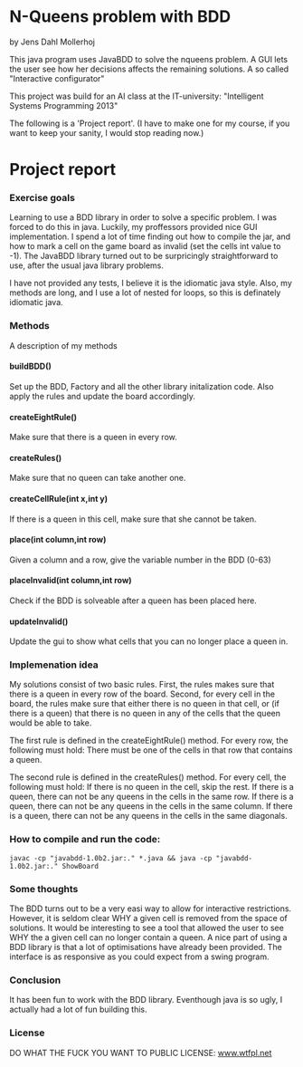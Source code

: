 N-Queens problem with BDD
=========================
by Jens Dahl Mollerhoj

This java program uses JavaBDD to solve the nqueens problem. A GUI lets the
user see how her decisions affects the remaining solutions. A so called "Interactive configurator"

This project was build for an AI class at the IT-university:
"Intelligent Systems Programming 2013"

The following is a 'Project report'. (I have to make one for my course, if you
want to keep your sanity, I would stop reading now.)

Project report
==============

### Exercise goals

Learning to use a BDD library in order to solve a specific problem. I was
forced to do this in java. Luckily, my proffessors provided nice GUI
implementation. I spend a lot of time finding out how to compile the jar,
and how to mark a cell on the game board as invalid (set the cells int value to -1).
The JavaBDD library turned out to be surpricingly straightforward to use, after the usual java library problems.

I have not provided any tests, I believe it is the idiomatic java style. Also, my methods are long, and I use a lot of nested for loops, so this is definately idiomatic java.

### Methods
A description of my methods
#### buildBDD() 
Set up the BDD, Factory and all the other library initalization code. Also apply the rules and update the board accordingly.
#### createEightRule() 
Make sure that there is a queen in every row.
#### createRules() 
Make sure that no queen can take another one.
#### createCellRule(int x,int y) 
If there is a queen in this cell, make sure that she cannot be taken.
#### place(int column,int row) 
Given a column and a row, give the variable number in the BDD (0-63)
#### placeInvalid(int column,int row) 
Check if the BDD is solveable after a queen has been placed here. 
#### updateInvalid() 
Update the gui to show what cells that you can no longer place a queen in.

### Implemenation idea
My solutions consist of two basic rules. First, the rules makes sure that there is a queen in every row of the board.
Second, for every cell in the board, the rules make sure that either there is no queen in that cell, or (if there is a queen) that
there is no queen in any of the cells that the queen would be able to take.

The first rule is defined in the createEightRule() method. For every row, the following must hold:
There must be one of the cells in that row that contains a queen.

The second rule is defined in the createRules() method. For every cell, the following must hold:
If there is no queen in the cell, skip the rest.
If there is a queen, there can not be any queens in the cells in the same row.
If there is a queen, there can not be any queens in the cells in the same column.
If there is a queen, there can not be any queens in the cells in the same diagonals.

### How to compile and run the code:
````
javac -cp "javabdd-1.0b2.jar:." *.java && java -cp "javabdd-1.0b2.jar:." ShowBoard
````

### Some thoughts
The BDD turns out to be a very easi way to allow for interactive restrictions. However, it is seldom clear WHY a given cell is removed from the space of solutions. It would be interesting to see a tool that allowed the user to see WHY the a given cell can no longer contain a queen.
A nice part of using a BDD library is that a lot of optimisations have already been provided. The interface is as responsive as you could expect from a swing program.

### Conclusion
It has been fun to work with the BDD library. Eventhough java is so ugly, I actually had a lot of fun building this.

### License
DO WHAT THE FUCK YOU WANT TO PUBLIC LICENSE: www.wtfpl.net
